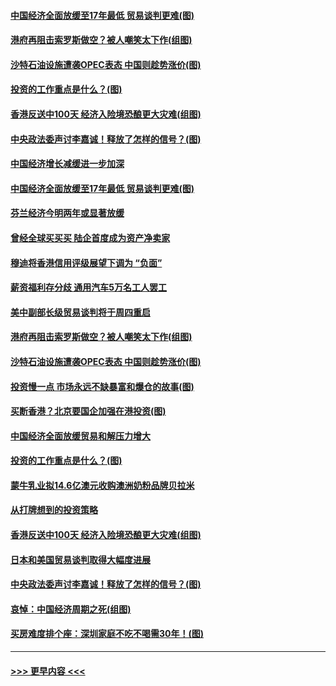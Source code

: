 #### [中国经济全面放缓至17年最低 贸易谈判更难(图)](../pages/p5/907648.md?t=09172144) 
#### [港府再阻击索罗斯做空？被人嘲笑太下作(组图)](../pages/p5/907637.md?t=09172144) 
#### [沙特石油设施遭袭OPEC表态 中国则趁势涨价(图)](../pages/p5/907570.md?t=09172144) 
#### [投资的工作重点是什么？(图)](../pages/p5/907561.md?t=09172144) 
#### [香港反送中100天 经济入险境恐酿更大灾难(组图)](../pages/p5/907533.md?t=09172144) 
#### [中央政法委声讨李嘉诚！释放了怎样的信号？(图)](../pages/p5/907522.md?t=09172144) 
#### [中国经济增长减缓进一步加深](../pages/p5/907649.md?t=09172144) 
#### [中国经济全面放缓至17年最低 贸易谈判更难(图)](../pages/p5/907648.md?t=09172144) 
#### [芬兰经济今明两年或显著放缓](../pages/p5/907643.md?t=09172144) 
#### [曾经全球买买买 陆企首度成为资产净卖家](../pages/p5/907641.md?t=09172144) 
#### [穆迪将香港信用评级展望下调为 “负面”](../pages/p5/907640.md?t=09172144) 
#### [薪资福利存分歧 通用汽车5万名工人罢工](../pages/p5/907639.md?t=09172144) 
#### [美中副部长级贸易谈判将于周四重启](../pages/p5/907638.md?t=09172144) 
#### [港府再阻击索罗斯做空？被人嘲笑太下作(组图)](../pages/p5/907637.md?t=09172144) 
#### [沙特石油设施遭袭OPEC表态 中国则趁势涨价(图)](../pages/p5/907570.md?t=09172144) 
#### [投资慢一点 市场永远不缺暴富和爆仓的故事(图)](../pages/p5/907564.md?t=09172144) 
#### [买断香港？北京要国企加强在港投资(图)](../pages/p5/907582.md?t=09172144) 
#### [中国经济全面放缓贸易和解压力增大](../pages/p5/907579.md?t=09172144) 
#### [投资的工作重点是什么？(图)](../pages/p5/907561.md?t=09172144) 
#### [蒙牛乳业拟14.6亿澳元收购澳洲奶粉品牌贝拉米](../pages/p5/907571.md?t=09172144) 
#### [从打牌想到的投资策略](../pages/p5/907563.md?t=09172144) 
#### [香港反送中100天 经济入险境恐酿更大灾难(组图)](../pages/p5/907533.md?t=09172144) 
#### [日本和美国贸易谈判取得大幅度进展](../pages/p5/907527.md?t=09172144) 
#### [中央政法委声讨李嘉诚！释放了怎样的信号？(图)](../pages/p5/907522.md?t=09172144) 
#### [哀悼：中国经济周期之死(组图)](../pages/p5/907455.md?t=09172144) 
#### [买房难度排个座：深圳家庭不吃不喝需30年！(图)](../pages/p5/907463.md?t=09172144) 

----
#### [ >>> 更早内容 <<< ](../indexes/p5-earlier.md)
